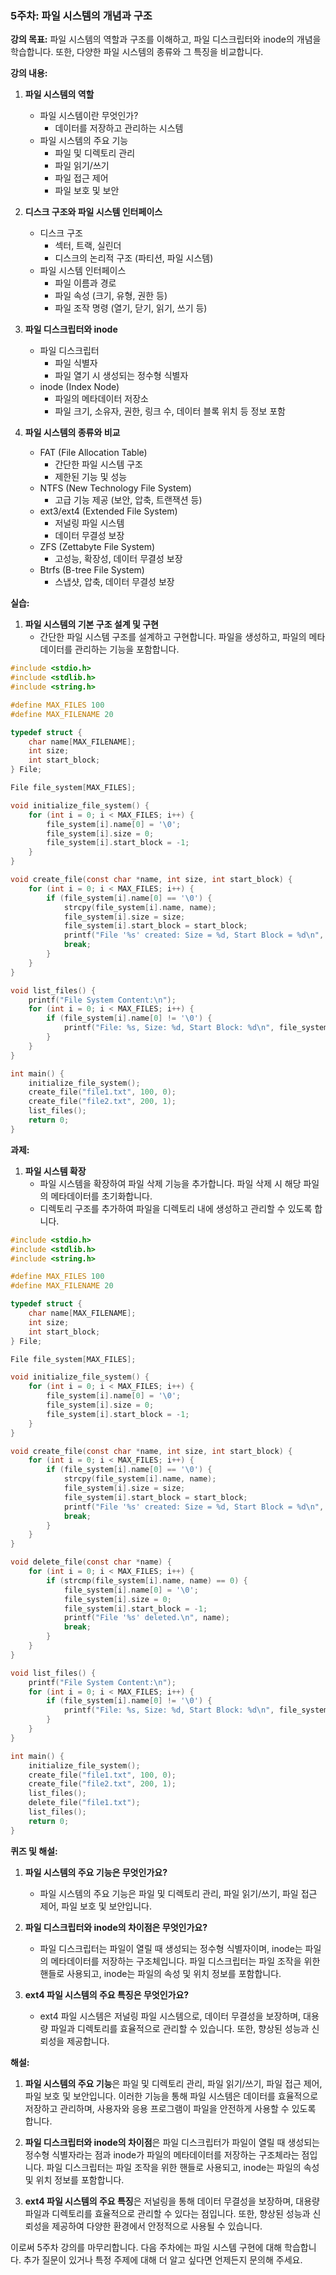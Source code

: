 ### 5주차: 파일 시스템의 개념과 구조

**강의 목표:** 파일 시스템의 역할과 구조를 이해하고, 파일 디스크립터와 inode의 개념을 학습합니다. 또한, 다양한 파일 시스템의 종류와 그 특징을 비교합니다.

**강의 내용:**

1. **파일 시스템의 역할**
   - 파일 시스템이란 무엇인가?
     - 데이터를 저장하고 관리하는 시스템
   - 파일 시스템의 주요 기능
     - 파일 및 디렉토리 관리
     - 파일 읽기/쓰기
     - 파일 접근 제어
     - 파일 보호 및 보안

2. **디스크 구조와 파일 시스템 인터페이스**
   - 디스크 구조
     - 섹터, 트랙, 실린더
     - 디스크의 논리적 구조 (파티션, 파일 시스템)
   - 파일 시스템 인터페이스
     - 파일 이름과 경로
     - 파일 속성 (크기, 유형, 권한 등)
     - 파일 조작 명령 (열기, 닫기, 읽기, 쓰기 등)

3. **파일 디스크립터와 inode**
   - 파일 디스크립터
     - 파일 식별자
     - 파일 열기 시 생성되는 정수형 식별자
   - inode (Index Node)
     - 파일의 메타데이터 저장소
     - 파일 크기, 소유자, 권한, 링크 수, 데이터 블록 위치 등 정보 포함

4. **파일 시스템의 종류와 비교**
   - FAT (File Allocation Table)
     - 간단한 파일 시스템 구조
     - 제한된 기능 및 성능
   - NTFS (New Technology File System)
     - 고급 기능 제공 (보안, 압축, 트랜잭션 등)
   - ext3/ext4 (Extended File System)
     - 저널링 파일 시스템
     - 데이터 무결성 보장
   - ZFS (Zettabyte File System)
     - 고성능, 확장성, 데이터 무결성 보장
   - Btrfs (B-tree File System)
     - 스냅샷, 압축, 데이터 무결성 보장

**실습:**

1. **파일 시스템의 기본 구조 설계 및 구현**
   - 간단한 파일 시스템 구조를 설계하고 구현합니다. 파일을 생성하고, 파일의 메타데이터를 관리하는 기능을 포함합니다.

```c
#include <stdio.h>
#include <stdlib.h>
#include <string.h>

#define MAX_FILES 100
#define MAX_FILENAME 20

typedef struct {
    char name[MAX_FILENAME];
    int size;
    int start_block;
} File;

File file_system[MAX_FILES];

void initialize_file_system() {
    for (int i = 0; i < MAX_FILES; i++) {
        file_system[i].name[0] = '\0';
        file_system[i].size = 0;
        file_system[i].start_block = -1;
    }
}

void create_file(const char *name, int size, int start_block) {
    for (int i = 0; i < MAX_FILES; i++) {
        if (file_system[i].name[0] == '\0') {
            strcpy(file_system[i].name, name);
            file_system[i].size = size;
            file_system[i].start_block = start_block;
            printf("File '%s' created: Size = %d, Start Block = %d\n", name, size, start_block);
            break;
        }
    }
}

void list_files() {
    printf("File System Content:\n");
    for (int i = 0; i < MAX_FILES; i++) {
        if (file_system[i].name[0] != '\0') {
            printf("File: %s, Size: %d, Start Block: %d\n", file_system[i].name, file_system[i].size, file_system[i].start_block);
        }
    }
}

int main() {
    initialize_file_system();
    create_file("file1.txt", 100, 0);
    create_file("file2.txt", 200, 1);
    list_files();
    return 0;
}
```

**과제:**

1. **파일 시스템 확장**
   - 파일 시스템을 확장하여 파일 삭제 기능을 추가합니다. 파일 삭제 시 해당 파일의 메타데이터를 초기화합니다.
   - 디렉토리 구조를 추가하여 파일을 디렉토리 내에 생성하고 관리할 수 있도록 합니다.

```c
#include <stdio.h>
#include <stdlib.h>
#include <string.h>

#define MAX_FILES 100
#define MAX_FILENAME 20

typedef struct {
    char name[MAX_FILENAME];
    int size;
    int start_block;
} File;

File file_system[MAX_FILES];

void initialize_file_system() {
    for (int i = 0; i < MAX_FILES; i++) {
        file_system[i].name[0] = '\0';
        file_system[i].size = 0;
        file_system[i].start_block = -1;
    }
}

void create_file(const char *name, int size, int start_block) {
    for (int i = 0; i < MAX_FILES; i++) {
        if (file_system[i].name[0] == '\0') {
            strcpy(file_system[i].name, name);
            file_system[i].size = size;
            file_system[i].start_block = start_block;
            printf("File '%s' created: Size = %d, Start Block = %d\n", name, size, start_block);
            break;
        }
    }
}

void delete_file(const char *name) {
    for (int i = 0; i < MAX_FILES; i++) {
        if (strcmp(file_system[i].name, name) == 0) {
            file_system[i].name[0] = '\0';
            file_system[i].size = 0;
            file_system[i].start_block = -1;
            printf("File '%s' deleted.\n", name);
            break;
        }
    }
}

void list_files() {
    printf("File System Content:\n");
    for (int i = 0; i < MAX_FILES; i++) {
        if (file_system[i].name[0] != '\0') {
            printf("File: %s, Size: %d, Start Block: %d\n", file_system[i].name, file_system[i].size, file_system[i].start_block);
        }
    }
}

int main() {
    initialize_file_system();
    create_file("file1.txt", 100, 0);
    create_file("file2.txt", 200, 1);
    list_files();
    delete_file("file1.txt");
    list_files();
    return 0;
}
```

**퀴즈 및 해설:**

1. **파일 시스템의 주요 기능은 무엇인가요?**
   - 파일 시스템의 주요 기능은 파일 및 디렉토리 관리, 파일 읽기/쓰기, 파일 접근 제어, 파일 보호 및 보안입니다.

2. **파일 디스크립터와 inode의 차이점은 무엇인가요?**
   - 파일 디스크립터는 파일이 열릴 때 생성되는 정수형 식별자이며, inode는 파일의 메타데이터를 저장하는 구조체입니다. 파일 디스크립터는 파일 조작을 위한 핸들로 사용되고, inode는 파일의 속성 및 위치 정보를 포함합니다.

3. **ext4 파일 시스템의 주요 특징은 무엇인가요?**
   - ext4 파일 시스템은 저널링 파일 시스템으로, 데이터 무결성을 보장하며, 대용량 파일과 디렉토리를 효율적으로 관리할 수 있습니다. 또한, 향상된 성능과 신뢰성을 제공합니다.

**해설:**

1. **파일 시스템의 주요 기능**은 파일 및 디렉토리 관리, 파일 읽기/쓰기, 파일 접근 제어, 파일 보호 및 보안입니다. 이러한 기능을 통해 파일 시스템은 데이터를 효율적으로 저장하고 관리하며, 사용자와 응용 프로그램이 파일을 안전하게 사용할 수 있도록 합니다.

2. **파일 디스크립터와 inode의 차이점**은 파일 디스크립터가 파일이 열릴 때 생성되는 정수형 식별자라는 점과 inode가 파일의 메타데이터를 저장하는 구조체라는 점입니다. 파일 디스크립터는 파일 조작을 위한 핸들로 사용되고, inode는 파일의 속성 및 위치 정보를 포함합니다.

3. **ext4 파일 시스템의 주요 특징**은 저널링을 통해 데이터 무결성을 보장하며, 대용량 파일과 디렉토리를 효율적으로 관리할 수 있다는 점입니다. 또한, 향상된 성능과 신뢰성을 제공하여 다양한 환경에서 안정적으로 사용될 수 있습니다.

이로써 5주차 강의를 마무리합니다. 다음 주차에는 파일 시스템 구현에 대해 학습합니다. 추가 질문이 있거나 특정 주제에 대해 더 알고 싶다면 언제든지 문의해 주세요.